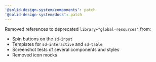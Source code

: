```yaml
---
'@solid-design-system/components': patch
'@solid-design-system/docs': patch
---
```


Removed references to deprecated `library="global-resources"` from:

- Spin buttons on the `sd-input`
- Templates for `sd-interactive` and `sd-table`
- Screenshot tests of several components and styles
- Removed icon mocks

